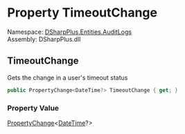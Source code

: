 # Property TimeoutChange

Namespace: [DSharpPlus.Entities.AuditLogs](DSharpPlus.Entities.AuditLogs.md)  
Assembly: DSharpPlus.dll

## <a id="DSharpPlus_Entities_AuditLogs_DiscordAuditLogMemberUpdateEntry_TimeoutChange"></a>TimeoutChange

Gets the change in a user's timeout status

```csharp
public PropertyChange<DateTime?> TimeoutChange { get; }
```

### Property Value

[PropertyChange](DSharpPlus.Entities.AuditLogs.PropertyChange\-1.md)<[DateTime](https://learn.microsoft.com/dotnet/api/system.datetime)?\>

